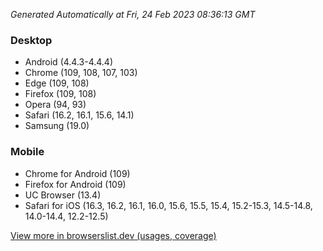 _Generated Automatically at Fri, 24 Feb 2023 08:36:13 GMT_

### Desktop

- Android (4.4.3-4.4.4)
- Chrome (109, 108, 107, 103)
- Edge (109, 108)
- Firefox (109, 108)
- Opera (94, 93)
- Safari (16.2, 16.1, 15.6, 14.1)
- Samsung (19.0)

### Mobile

- Chrome for Android (109)
- Firefox for Android (109)
- UC Browser (13.4)
- Safari for iOS (16.3, 16.2, 16.1, 16.0, 15.6, 15.5, 15.4, 15.2-15.3, 14.5-14.8, 14.0-14.4, 12.2-12.5)

[View more in browserslist.dev (usages, coverage)](https://browserslist.dev/?q=PjAuMiUsbm90IGRlYWQsbm90IG9wX21pbmkgYWxs)
